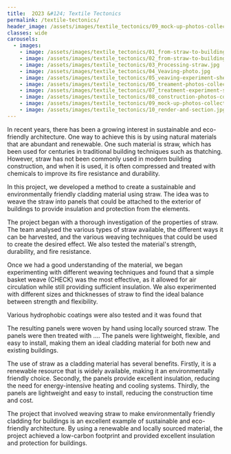 ```yaml
---
title:  2O23 &#124; Textile Tectonics
permalink: /textile-tectonics/
header_image: /assets/images/textile_tectonics/09_mock-up-photos-collected.jpg
classes: wide
carousels:
  - images: 
    - image: /assets/images/textile_tectonics/01_from-straw-to-building_1.png
    - image: /assets/images/textile_tectonics/02_from-straw-to-building-2.jpg
    - image: /assets/images/textile_tectonics/03_Processing-straw.jpg
    - image: /assets/images/textile_tectonics/04_Veaving-photo.jpg
    - image: /assets/images/textile_tectonics/05_veaving-experiment-sheets.jpg
    - image: /assets/images/textile_tectonics/06_treament-photos-collected.jpg
    - image: /assets/images/textile_tectonics/07_treatment-experiment-sheets.jpg
    - image: /assets/images/textile_tectonics/08_construction-photos-collected.jpg
    - image: /assets/images/textile_tectonics/09_mock-up-photos-collected.jpg
    - image: /assets/images/textile_tectonics/10_render-and-section.jpg
---
```


In recent years, there has been a growing interest in sustainable and eco-friendly architecture. One way to achieve this is by using natural materials that are abundant and renewable. One such material is straw, which has been used for centuries in traditional building techniques such as thatching. However, straw has not been commonly used in modern building construction, and when it is used, it is often compressed and treated with chemicals to improve its fire resistance and durability.

In this project, we developed a method to create a sustainable and environmentally friendly cladding material using straw. The idea was to weave the straw into panels that could be attached to the exterior of buildings to provide insulation and protection from the elements.

The project began with a thorough investigation of the properties of straw. The team analysed the various types of straw available, the different ways it can be harvested, and the various weaving techniques that could be used to create the desired effect. We also tested the material's strength, durability, and fire resistance.

Once we had a good understanding of the material, we began experimenting with different weaving techniques and found that a simple basket weave (CHECK) was the most effective, as it allowed for air circulation while still providing sufficient insulation. We also experimented with different sizes and thicknesses of straw to find the ideal balance between strength and flexibility.

Various hydrophobic coatings were also tested and it was found that

The resulting panels were woven by hand using locally sourced straw. The panels were then treated with .... The panels were lightweight, flexible, and easy to install, making them an ideal cladding material for both new and existing buildings.

The use of straw as a cladding material has several benefits. Firstly, it is a renewable resource that is widely available, making it an environmentally friendly choice. Secondly, the panels provide excellent insulation, reducing the need for energy-intensive heating and cooling systems. Thirdly, the panels are lightweight and easy to install, reducing the construction time and cost.

The project that involved weaving straw to make environmentally friendly cladding for buildings is an excellent example of sustainable and eco-friendly architecture. By using a renewable and locally sourced material, the project achieved a low-carbon footprint and provided excellent insulation and protection for buildings.
